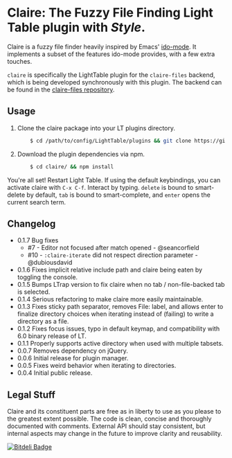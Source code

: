 # Claire: The Fuzzy File Finding Light Table plugin with _Style_.
Claire is a fuzzy file finder heavily inspired by Emacs' [ido-mode](http://www.emacswiki.org/emacs/InteractivelyDoThings).
It implements a subset of the features ido-mode provides, with a few extra touches.

`claire` is specifically the LightTable plugin for the `claire-files` backend, which is being developed synchronously with
this plugin. The backend can be found in the [claire-files repository](http://github.com/joshuafcole/claire-files).

## Usage
1. Clone the claire package into your LT plugins directory.

    ```bash
        $ cd /path/to/config/LightTable/plugins && git clone https://github.com/joshuafcole/claire.git
    ```
2. Download the plugin dependencies via npm.

    ```bash
        $ cd claire/ && npm install
    ```

You're all set! Restart Light Table. If using the default keybindings, you can activate claire with `C-x C-f`. Interact by typing. `delete` is bound to smart-delete by default, `tab` is bound to smart-complete, and `enter` opens the current search term.

##  Changelog
* 0.1.7 Bug fixes
  - #7 - Editor not focused after match opened - @seancorfield
  - #10 - `:claire-iterate` did not respect direction parameter - @dubiousdavid
* 0.1.6 Fixes implicit relative include path and claire being eaten by toggling the console.
* 0.1.5 Bumps LTrap version to fix claire when no tab / non-file-backed tab is selected.
* 0.1.4 Serious refactoring to make claire more easily maintainable.
* 0.1.3 Fixes sticky path separator, removes File: label, and allows enter to finalize directory choices when iterating instead of (failing) to write a directory as a file.
* 0.1.2 Fixes focus issues, typo in default keymap, and compatibility with 6.0 binary release of LT.
* 0.1.1 Properly supports active directory when used with multiple tabsets.
* 0.0.7 Removes dependency on jQuery.
* 0.0.6 Initial release for plugin manager.
* 0.0.5 Fixes weird behavior when iterating to directories.
* 0.0.4 Initial public release.

## Legal Stuff
Claire and its constituent parts are free as in liberty to use as you please to the greatest extent possible. The code is
clean, concise and thoroughly documented with comments. External API should stay consistent, but internal aspects
may change in the future to improve clarity and reusability.


[![Bitdeli Badge](https://d2weczhvl823v0.cloudfront.net/joshuafcole/claire/trend.png)](https://bitdeli.com/free "Bitdeli Badge")

